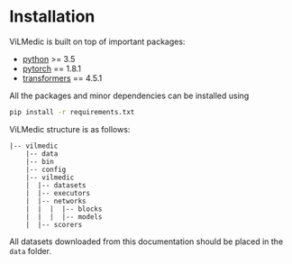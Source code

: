 # Installation
ViLMedic is built on top of important packages:

- [python](https://www.python.org/downloads/) >= 3.5
- [pytorch](http://pytorch.org/) == 1.8.1
- [transformers](https://huggingface.co/transformers/) == 4.5.1

All the packages and minor dependencies can be installed using
```bash
pip install -r requirements.txt
```

ViLMedic structure is as follows:

```
|-- vilmedic
	|-- data
	|-- bin
	|-- config
	|-- vilmedic
	|  |-- datasets
	|  |-- executors
	|  |-- networks
	|  |  |  |-- blocks
	|  |  |  |-- models
	|  |-- scorers
```

All datasets downloaded from this documentation should be placed in the `data` folder.